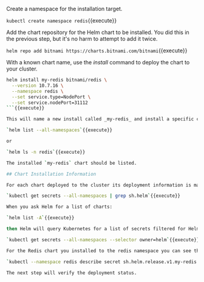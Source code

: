Create a namespace for the installation target.

`kubectl create namespace redis`{{execute}}

Add the chart repository for the Helm chart to be installed. You did this in the previous step, but it's no harm to attempt to add it twice.

`helm repo add bitnami https://charts.bitnami.com/bitnami`{{execute}}

With a known chart name, use the _install_ command to deploy the chart to your cluster.

```bash
helm install my-redis bitnami/redis \
  --version 10.7.16 \
  --namespace redis \
  --set service.type=NodePort \
  --set service.nodePort=31112
```{{execute}}

This will name a new install called _my-redis_ and install a specific chart name and version into the _redis_ namespace. With the install command Helm will launch the required Deployments, ReplicaSets, Pods, Services, ConfigMaps, or any other Kubernetes resource the chart defines. View all the installed charts.

`helm list --all-namespaces`{{execute}}

or

`helm ls -n redis`{{execute}}

The installed `my-redis` chart should be listed.

## Chart Installation Information

For each chart deployed to the cluster its deployment information is maintained in a secret stored on the targeted Kubernetes cluster. This way multiple Helm clients can consistently list the installed charts on the cluster. The secrets are deployed to the namespace where the chart is deployed. The secret names have the _sh.helm._ prefix.

`kubectl get secrets --all-namespaces | grep sh.helm`{{execute}}

When you ask Helm for a list of charts:

`helm list -A`{{execute}}

then Helm will query Kubernetes for a list of secrets filtered for Helm.

`kubectl get secrets --all-namespaces --selector owner=helm`{{execute}}

For the Redis chart you installed to the redis namespace you can see the secret information about the deployment.

`kubectl --namespace redis describe secret sh.helm.release.v1.my-redis.v1`{{execute}}

The next step will verify the deployment status.
